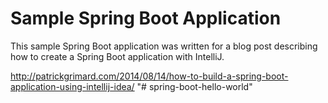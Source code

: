 # Sample Spring Boot Application #

This sample Spring Boot application was written for a blog post describing how to create a Spring Boot application with IntelliJ.

http://patrickgrimard.com/2014/08/14/how-to-build-a-spring-boot-application-using-intellij-idea/
"# spring-boot-hello-world" 
